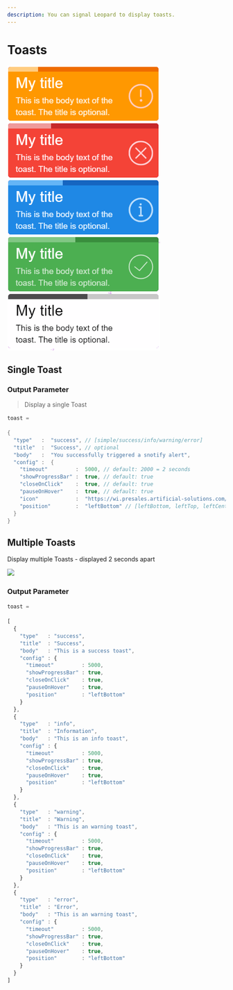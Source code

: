 ```yaml
---
description: You can signal Leopard to display toasts.
---
```


# Toasts



![green = success / blue = info / red = error / orange = warning](../.gitbook/assets/toast%20%281%29.png)

## Single Toast

### Output Parameter

> Display a single Toast

```groovy
toast = 

{
  "type"   :  "success", // [simple/success/info/warning/error]
  "title"  :  "Success", // optional
  "body"   :  "You successfully triggered a snotify alert",
  "config" :  {
    "timeout"         :  5000, // default: 2000 = 2 seconds
    "showProgressBar" :  true, // default: true
    "closeOnClick"    :  true, // default: true
    "pauseOnHover"    :  true, // default: true
    "icon"            :  "https://wi.presales.artificial-solutions.com/media/bulb.svg", // optional - type already defines icons
    "position"        :  "leftBottom" // [leftBottom, leftTop, leftCenterm rightTop, rightCenter, rightBottom, centerTop, centerCenter, centerBottom]
  }
}
```

## Multiple Toasts

Display multiple Toasts - displayed 2 seconds apart

![](../.gitbook/assets/toasts-min.gif)

### Output Parameter

```javascript
toast =

[
  {
    "type"   : "success",
    "title"  : "Success",
    "body"   : "This is a success toast",
    "config" : {
      "timeout"         : 5000,
      "showProgressBar" : true,
      "closeOnClick"    : true,
      "pauseOnHover"    : true,
      "position"        : "leftBottom"
    }
  },
  {
    "type"   : "info",
    "title"  : "Information",
    "body"   : "This is an info toast",
    "config" : {
      "timeout"         : 5000,
      "showProgressBar" : true,
      "closeOnClick"    : true,
      "pauseOnHover"    : true,
      "position"        : "leftBottom"
    }
  },
  {
    "type"   : "warning",
    "title"  : "Warning",
    "body"   : "This is an warning toast",
    "config" : {
      "timeout"         : 5000,
      "showProgressBar" : true,
      "closeOnClick"    : true,
      "pauseOnHover"    : true,
      "position"        : "leftBottom"
    }
  },
  {
    "type"   : "error",
    "title"  : "Error",
    "body"   : "This is an warning toast",
    "config" : {
      "timeout"         : 5000,
      "showProgressBar" : true,
      "closeOnClick"    : true,
      "pauseOnHover"    : true,
      "position"        : "leftBottom"
    }
  }
]
```

